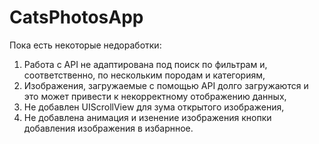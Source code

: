 # CatsPhotosApp

Пока есть некоторые недоработки:
1. Работа с API не адаптирована под поиск по фильтрам и, соответственно, по нескольким породам и категориям,
2. Изображения, загружаемые с помощью API долго загружаются и это может привести к некорректному отображению данных,
3. Не добавлен UIScrollView для зума открытого изображения,
4. Не добавлена анимация и изенение изображения кнопки добавления изображения в избарнное.
